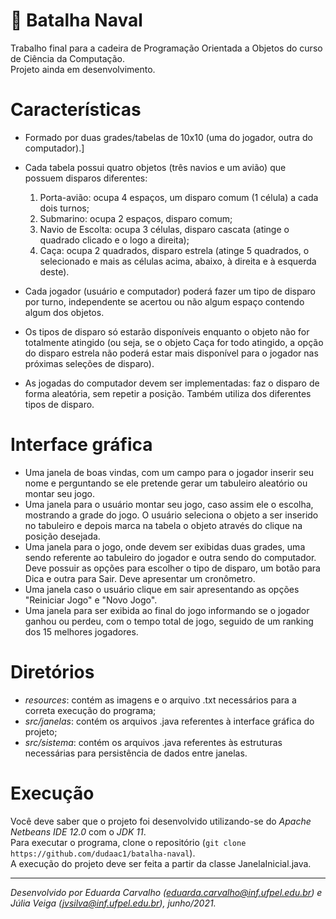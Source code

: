 # 🚢 Batalha Naval
Trabalho final para a cadeira de Programação Orientada a Objetos do curso de Ciência da Computação.<br>
Projeto ainda em desenvolvimento.

# Características
- Formado por duas grades/tabelas de 10x10 (uma do jogador, outra do computador).]
- Cada tabela possui quatro objetos (três navios e um avião) que possuem disparos diferentes:
  1. Porta-avião: ocupa 4 espaços, um disparo comum (1 célula) a cada dois turnos;
  2. Submarino: ocupa 2 espaços, disparo comum; 
  3. Navio de Escolta: ocupa 3 células, disparo cascata (atinge o quadrado clicado e o logo a direita); 
  4. Caça: ocupa 2 quadrados, disparo estrela (atinge 5 quadrados, o selecionado e mais as células acima, abaixo, à direita e à esquerda deste).

- Cada jogador (usuário e computador) poderá fazer um tipo de disparo por turno, independente se acertou ou não algum espaço contendo algum dos objetos. 
- Os tipos de disparo só estarão disponíveis enquanto o objeto não for totalmente atingido (ou seja, se o objeto Caça for todo atingido, a opção do disparo estrela não poderá estar mais disponível para o jogador nas próximas seleções de disparo).
- As jogadas do computador devem ser implementadas: faz o disparo de forma aleatória, sem repetir a posição. Também utiliza dos diferentes tipos de disparo. 

# Interface gráfica
- Uma janela de boas vindas, com um campo para o jogador inserir seu nome e perguntando se ele pretende gerar um tabuleiro aleatório ou montar seu jogo.
- Uma janela para o usuário montar seu jogo, caso assim ele o escolha, mostrando a grade do jogo. O usuário seleciona o objeto a ser inserido no tabuleiro e depois marca na tabela o objeto através do clique na posição desejada.
- Uma janela para o jogo, onde devem ser exibidas duas grades, uma sendo referente ao tabuleiro do jogador e outra sendo do computador. Deve possuir as opções para escolher o tipo de disparo, um botão para Dica e outra para Sair. Deve apresentar um cronômetro.
- Uma janela caso o usuário clique em sair apresentando as opções "Reiniciar Jogo" e "Novo Jogo".
- Uma janela para ser exibida ao final do jogo informando se o jogador ganhou ou perdeu, com o tempo total de jogo, seguido de um ranking dos 15 melhores jogadores.

# Diretórios
 - _resources_: contém as imagens e o arquivo .txt necessários para a correta execução do programa;
 - _src/janelas_: contém os arquivos .java referentes à interface gráfica do projeto;
 - _src/sistema_: contém os arquivos .java referentes às estruturas necessárias para persistência de dados entre janelas.

# Execução
Você deve saber que o projeto foi desenvolvido utilizando-se do _Apache Netbeans IDE 12.0_ com o _JDK 11_.<br>
Para executar o programa, clone o repositório (`git clone https://github.com/dudaac1/batalha-naval`).<br>
A execução do projeto deve ser feita a partir da classe JanelaInicial.java.


---

_Desenvolvido por Eduarda Carvalho (eduarda.carvalho@inf.ufpel.edu.br) e Júlia Veiga (jvsilva@inf.ufpel.edu.br), junho/2021._
